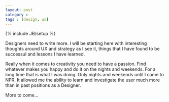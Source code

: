 ```yaml
---
layout: post
category :
tags : [design, ux]
---
```

{% include JB/setup %}

Designers need to write more. I will be starting here with interesting thoughts around UX and strategy as I see it, things that I have found to be successul and lessons I have learned.

Really when it comes to creativity you need to have a passion. Find whatever makes you happy and do it on the nights and weekends. For a long time that is what I was doing. Only nights and weekends until I came to NPR. It allowed me the ability to learn and investigate the user much more than in past positions as a Designer. 

More to come...
